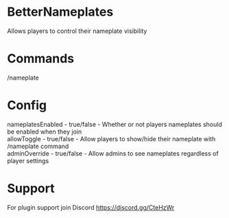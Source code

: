 # BetterNameplates
 Allows players to control their nameplate visibility

# Commands
/nameplate

# Config
nameplatesEnabled - true/false - Whether or not players nameplates should be enabled when they join<br>
allowToggle - true/false - Allow players to show/hide their nameplate with /nameplate command<br>
adminOverride - true/false - Allow admins to see nameplates regardless of player settings<br>
 
 # Support
For plugin support join Discord https://discord.gg/CteHzWr
